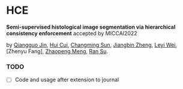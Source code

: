 # HCE

**Semi-supervised histological image segmentation via hierarchical consistency enforcement** accepted by MICCAI2022

by [Qiangguo Jin](https://qgking.github.io/), [Hui Cui](https://hcui7511.github.io/), [Changming Sun](https://vision-cdc.csiro.au/changming.sun/), [Jiangbin Zheng](https://teacher.nwpu.edu.cn/zhengjiangbin.html), [Leyi Wei](http://lab.malab.cn/~wly/), [Zhenyu Fang], [Zhaopeng Meng](http://cic.tju.edu.cn/info/1170/2451.htm), [Ran Su](https://scholar.google.com/citations?user=gHzXz_YAAAAJ&hl=en). 

### TODO

 - [ ] Code and usage after extension to journal

